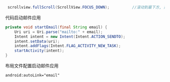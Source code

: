 ```java
 scrollview.fullScroll(ScrollView.FOCUS_DOWN);			//滚动到最下方, 建议postDelay
```

代码启动邮件应用

```java
private void startEmail(final String email) {
    Uri uri = Uri.parse("mailto:" + email);
    Intent intent = new Intent(Intent.ACTION_SENDTO);
    intent.setData(uri);
    intent.addFlags(Intent.FLAG_ACTIVITY_NEW_TASK);
    startActivity(intent);
}
```

布局文件配置启动邮件应用

```xml
android:autoLink="email"
```

